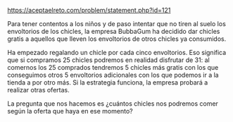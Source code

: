 https://aceptaelreto.com/problem/statement.php?id=121

Para tener contentos a los niños y de paso intentar que no tiren al suelo los envoltorios de los chicles, la empresa BubbaGum ha decidido dar chicles gratis a aquellos que lleven los envoltorios de otros chicles ya consumidos.

Ha empezado regalando un chicle por cada cinco envoltorios. Eso significa que si compramos 25 chicles podremos en realidad disfrutar de 31: al comernos los 25 comprados tendremos 5 chicles más gratis con los que conseguimos otros 5 envoltorios adicionales con los que podemos ir a la tienda a por otro más. Si la estrategia funciona, la empresa probará a realizar otras ofertas.

La pregunta que nos hacemos es ¿cuántos chicles nos podremos comer según la oferta que haya en ese momento?


